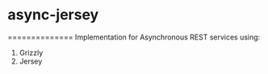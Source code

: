 # async-jersey
==============
Implementation for Asynchronous REST services using:

1. Grizzly
2. Jersey
